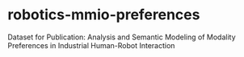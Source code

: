 # robotics-mmio-preferences
Dataset for Publication: Analysis and Semantic Modeling of Modality Preferences in Industrial Human-Robot Interaction
